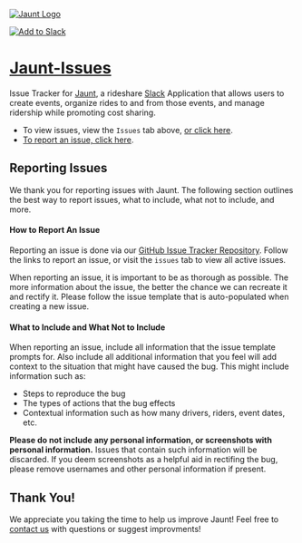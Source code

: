 [![Jaunt Logo](https://jaunt.entalon.com/wp-content/uploads/2020/09/Jaunt-10-768x375.png)](https://www.jaunt.entalon.com)

[![Add to Slack](https://platform.slack-edge.com/img/add_to_slack@2x.png)](https://slack.com/oauth/authorize?client_id=460677056199.459622504210&scope=chat:write:bot,commands,bot)

# [Jaunt-Issues](https://github.com/Entalon/Jaunt-Issues/issues)
Issue Tracker for [Jaunt](https://www.jaunt.entalon.com), a rideshare [Slack](https://www.slack.com) Application that allows users to create events, organize rides to and from those events, and manage ridership while promoting cost sharing.

* To view issues, view the `Issues` tab above, [or click here](https://github.com/Entalon/Jaunt-Issues/issues).
* [To report an issue, click here](https://github.com/Entalon/Jaunt-Issues/issues/new/choose).

## Reporting Issues
We thank you for reporting issues with Jaunt. The following section outlines the best way to report issues, what to include, what not to include, and more.

#### How to Report An Issue
Reporting an issue is done via our [GitHub Issue Tracker Repository](https://github.com/Entalon/Jaunt-Issues). Follow the links to report an issue, or visit the `issues` tab to view all active issues.

When reporting an issue, it is important to be as thorough as possible. The more information about the issue, the better the chance we can recreate it and rectify it. Please follow the issue template that is auto-populated when creating a new issue.

#### What to Include and What Not to Include
When reporting an issue, include all information that the issue template prompts for. Also include all additional information that you feel will add context to the situation that might have caused the bug. This might include information such as:
* Steps to reproduce the bug
* The types of actions that the bug effects
* Contextual information such as how many drivers, riders, event dates, etc.

__Please do not include any personal information, or screenshots with personal information.__ Issues that contain such information will be discarded. If you deem screenshots as a helpful aid in rectifing the bug, please remove usernames and other personal information if present.


## Thank You!
We appreciate you taking the time to help us improve Jaunt! Feel free to [contact us](https://www.jaunt.entalon.com/contact) with questions or suggest improvments!
